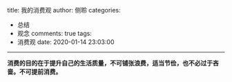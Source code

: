 title: 我的消费观
author: 侧聆
categories:
  - 总结
  - 观念
comments: true
tags:
  - 消费观
date: 2020-01-14 23:03:00
---
**消费的目的在于提升自己的生活质量，不可铺张浪费，适当节俭，也不必过于吝啬。不可提前消费。**